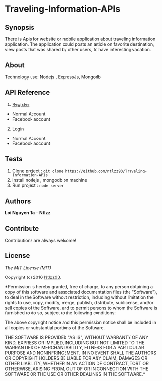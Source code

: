 # Traveling-Information-APIs

## Synopsis
There is Apis for website or mobile application about traveling information application. The application could posts an article on favorite destination, view posts that was shared by other users,  to have interesting vacation.

## About
Technology use: Nodejs , ExpressJs, Mongodb

## API Reference
1. [Register](https://github.com/ntlzz93/Traveling-Information-APIs/blob/master/Register.md)
  * Normal Account
  * Facebook account 
2. Login
  * Normal Account
  * Facebook account 



## Tests
1. Clone project : `git clone https://github.com/ntlzz93/Traveling-Information-APIs`
2. install nodejs , mongodb on machine
3. Run project : `node server`

## Authors
**Loi Nguyen Ta** - **Ntlzz**

## Contribute
Contributions are always welcome!

## License
*The MIT License (MIT)*

Copyright (c) 2016 [Ntlzz93](https://github.com/ntlzz93).

*Permission is hereby granted, free of charge, to any person obtaining a copy
of this software and associated documentation files (the "Software"), to deal
in the Software without restriction, including without limitation the rights
to use, copy, modify, merge, publish, distribute, sublicense, and/or sell
copies of the Software, and to permit persons to whom the Software is
furnished to do so, subject to the following conditions:

The above copyright notice and this permission notice shall be included in all
copies or substantial portions of the Software.

THE SOFTWARE IS PROVIDED "AS IS", WITHOUT WARRANTY OF ANY KIND, EXPRESS OR
IMPLIED, INCLUDING BUT NOT LIMITED TO THE WARRANTIES OF MERCHANTABILITY,
FITNESS FOR A PARTICULAR PURPOSE AND NONINFRINGEMENT. IN NO EVENT SHALL THE
AUTHORS OR COPYRIGHT HOLDERS BE LIABLE FOR ANY CLAIM, DAMAGES OR OTHER
LIABILITY, WHETHER IN AN ACTION OF CONTRACT, TORT OR OTHERWISE, ARISING FROM,
OUT OF OR IN CONNECTION WITH THE SOFTWARE OR THE USE OR OTHER DEALINGS IN THE
SOFTWARE.*


 
